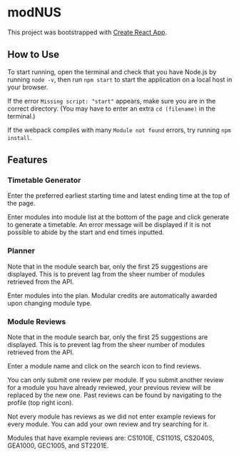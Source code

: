 # modNUS

This project was bootstrapped with [Create React App](https://github.com/facebook/create-react-app).

## How to Use

To start running, open the terminal and check that you have Node.js by running `node -v`, then run `npm start` to start the application on a local host in your browser.

If the error `Missing script: "start"` appears, make sure you are in the correct directory. (You may have to enter an extra `cd (filename)` in the terminal.)

If the webpack compiles with many `Module not found` errors, try running `npm install`.

## Features

### Timetable Generator

Enter the preferred earliest starting time and latest ending time at the top of the page.

Enter modules into module list at the bottom of the page and click generate to generate a timetable. An error message will be displayed if it is not possible to abide by the start and end times inputted.

### Planner

Note that in the module search bar, only the first 25 suggestions are displayed. This is to prevent lag from the sheer number of modules retrieved from the API.

Enter modules into the plan. Modular credits are automatically awarded upon changing module type.

### Module Reviews

Note that in the module search bar, only the first 25 suggestions are displayed. This is to prevent lag from the sheer number of modules retrieved from the API.

Enter a module name and click on the search icon to find reviews.

You can only submit one review per module. If you submit another review for a module you have already reviewed, your previous review will be replaced by the new one. Past reviews can be found by navigating to the profile (top right icon).

Not every module has reviews as we did not enter example reviews for every module. You can add your own review and try searching for it.

Modules that have example reviews are: CS1010E, CS1101S, CS2040S, GEA1000, GEC1005, and ST2201E.
